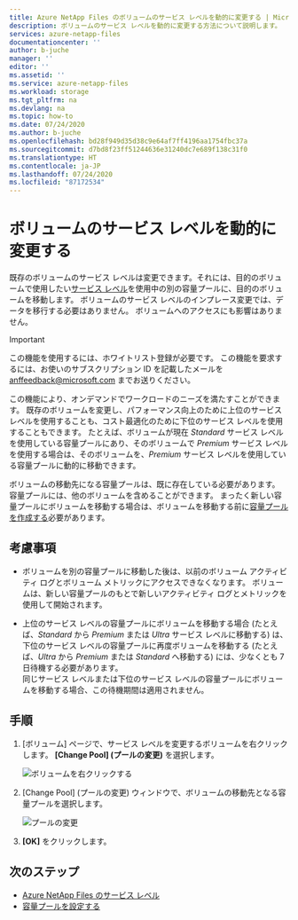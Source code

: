 ```yaml
---
title: Azure NetApp Files のボリュームのサービス レベルを動的に変更する | Microsoft Docs
description: ボリュームのサービス レベルを動的に変更する方法について説明します。
services: azure-netapp-files
documentationcenter: ''
author: b-juche
manager: ''
editor: ''
ms.assetid: ''
ms.service: azure-netapp-files
ms.workload: storage
ms.tgt_pltfrm: na
ms.devlang: na
ms.topic: how-to
ms.date: 07/24/2020
ms.author: b-juche
ms.openlocfilehash: bd28f949d35d38c9e64af7ff4196aa1754fbc37a
ms.sourcegitcommit: d7bd8f23ff51244636e31240dc7e689f138c31f0
ms.translationtype: HT
ms.contentlocale: ja-JP
ms.lasthandoff: 07/24/2020
ms.locfileid: "87172534"
---
```

# <a name="dynamically-change-the-service-level-of-a-volume"></a>ボリュームのサービス レベルを動的に変更する

既存のボリュームのサービス レベルは変更できます。それには、目的のボリュームで使用したい[サービス レベル](azure-netapp-files-service-levels.md)を使用中の別の容量プールに、目的のボリュームを移動します。 ボリュームのサービス レベルのインプレース変更では、データを移行する必要はありません。 ボリュームへのアクセスにも影響はありません。  

> [!IMPORTANT] 
> この機能を使用するには、ホワイトリスト登録が必要です。 この機能を要求するには、お使いのサブスクリプション ID を記載したメールを anffeedback@microsoft.com までお送りください。

この機能により、オンデマンドでワークロードのニーズを満たすことができます。  既存のボリュームを変更し、パフォーマンス向上のために上位のサービス レベルを使用することも、コスト最適化のために下位のサービス レベルを使用することもできます。 たとえば、ボリュームが現在 *Standard* サービス レベルを使用している容量プールにあり、そのボリュームで *Premium* サービス レベルを使用する場合は、そのボリュームを、*Premium* サービス レベルを使用している容量プールに動的に移動できます。  

ボリュームの移動先になる容量プールは、既に存在している必要があります。 容量プールには、他のボリュームを含めることができます。  まったく新しい容量プールにボリュームを移動する場合は、ボリュームを移動する前に[容量プールを作成する](azure-netapp-files-set-up-capacity-pool.md)必要があります。  

## <a name="considerations"></a>考慮事項

* ボリュームを別の容量プールに移動した後は、以前のボリューム アクティビティ ログとボリューム メトリックにアクセスできなくなります。 ボリュームは、新しい容量プールのもとで新しいアクティビティ ログとメトリックを使用して開始されます。

* 上位のサービス レベルの容量プールにボリュームを移動する場合 (たとえば、*Standard* から *Premium* または *Ultra* サービス レベルに移動する) は、下位のサービス レベルの容量プールに再度ボリュームを移動する (たとえば、*Ultra* から *Premium* または *Standard* へ移動する) には、少なくとも 7 日待機する必要があります。  
同じサービス レベルまたは下位のサービス レベルの容量プールにボリュームを移動する場合、この待機期間は適用されません。

## <a name="steps"></a>手順

1.  [ボリューム] ページで、サービス レベルを変更するボリュームを右クリックします。 **[Change Pool] (プールの変更)** を選択します。

    ![ボリュームを右クリックする](../media/azure-netapp-files/right-click-volume.png)

2. [Change Pool] (プールの変更) ウィンドウで、ボリュームの移動先となる容量プールを選択します。 

    ![プールの変更](../media/azure-netapp-files/change-pool.png)

3.  **[OK]** をクリックします。


## <a name="next-steps"></a>次のステップ  

* [Azure NetApp Files のサービス レベル](azure-netapp-files-service-levels.md)
* [容量プールを設定する](azure-netapp-files-set-up-capacity-pool.md)
